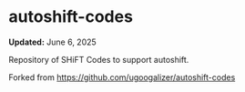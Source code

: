 # autoshift-codes

**Updated:** June 6, 2025

Repository of SHiFT Codes to support autoshift.

Forked from https://github.com/ugoogalizer/autoshift-codes

